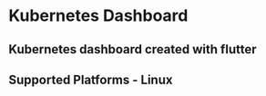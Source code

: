 # Kubernetes Dashboard

## Kubernetes dashboard created with flutter

## Supported Platforms - Linux
